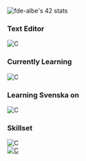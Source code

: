 ![fde-albe's 42 stats](https://badge42.vercel.app/api/v2/cl60uslo9000609mgufzwqfyj/stats?cursusId=21&coalitionId=110)
### Text Editor
![C](https://img.shields.io/badge/CLion-000000?style=for-the-badge&logo=clion&logoColor=white)
### Currently Learning
![C](https://img.shields.io/badge/C-00599C?style=for-the-badge&logo=c&logoColor=white)
### Learning Svenska on
![C](https://img.shields.io/badge/Duolingo-58CC02?style=for-the-badge&logo=Duolingo&logoColor=white)
### Skillset
![C](https://img.shields.io/badge/RocketLeague-ProPlayer-blue?style=flat-square)
<br />
[![C](https://img.shields.io/badge/Rubik%60s%20Cube%20Record-12.84-brightgreen?style=flat-square)](https://www.youtube.com/watch?v=8fHunYoaVs8)
